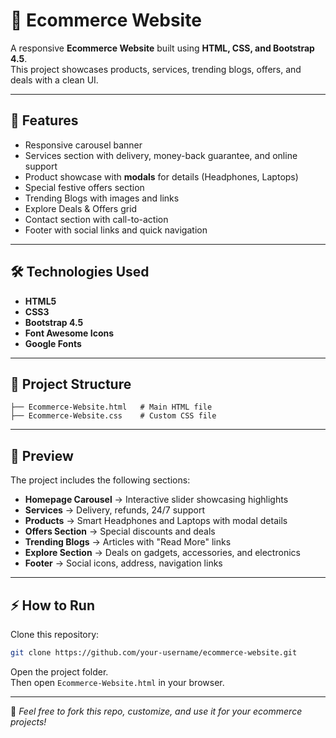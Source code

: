# 🛒 Ecommerce Website  
A responsive **Ecommerce Website** built using **HTML, CSS, and Bootstrap 4.5**.  
This project showcases products, services, trending blogs, offers, and deals with a clean UI.  

---

## 🚀 Features
- Responsive carousel banner
- Services section with delivery, money-back guarantee, and online support
- Product showcase with **modals** for details (Headphones, Laptops)
- Special festive offers section
- Trending Blogs with images and links
- Explore Deals & Offers grid
- Contact section with call-to-action
- Footer with social links and quick navigation

---

## 🛠️ Technologies Used
- **HTML5**  
- **CSS3**  
- **Bootstrap 4.5**  
- **Font Awesome Icons**  
- **Google Fonts**  

---

## 📂 Project Structure
```
├── Ecommerce-Website.html   # Main HTML file
├── Ecommerce-Website.css    # Custom CSS file
```

---

## 📸 Preview
The project includes the following sections:

- **Homepage Carousel** → Interactive slider showcasing highlights  
- **Services** → Delivery, refunds, 24/7 support  
- **Products** → Smart Headphones and Laptops with modal details  
- **Offers Section** → Special discounts and deals  
- **Trending Blogs** → Articles with "Read More" links  
- **Explore Section** → Deals on gadgets, accessories, and electronics  
- **Footer** → Social icons, address, navigation links  

---

## ⚡ How to Run
Clone this repository:  
```bash
git clone https://github.com/your-username/ecommerce-website.git
```

Open the project folder.  
Then open `Ecommerce-Website.html` in your browser.  

---

🙌 *Feel free to fork this repo, customize, and use it for your ecommerce projects!*  
